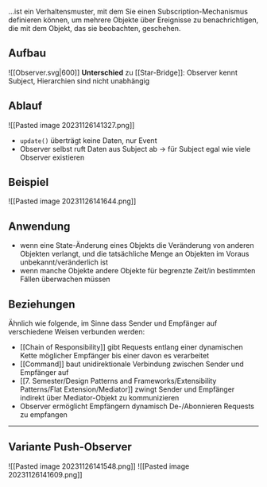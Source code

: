 …ist ein Verhaltensmuster, mit dem Sie einen Subscription-Mechanismus definieren können, um mehrere Objekte über Ereignisse zu benachrichtigen, die mit dem Objekt, das sie beobachten, geschehen.

## Aufbau
![[Observer.svg|600]]
**Unterschied** zu [[Star-Bridge]]: Observer kennt Subject, Hierarchien sind nicht unabhängig

## Ablauf
![[Pasted image 20231126141327.png]]
- `update()` überträgt keine Daten, nur Event
- Observer selbst ruft Daten aus Subject ab -> für Subject egal wie viele Observer existieren

## Beispiel
![[Pasted image 20231126141644.png]]

## Anwendung
- wenn eine State-Änderung eines Objekts die Veränderung von anderen Objekten verlangt, und die tatsächliche Menge an Objekten im Voraus unbekannt/veränderlich ist
- wenn manche Objekte andere Objekte für begrenzte Zeit/in bestimmten Fällen überwachen müssen

## Beziehungen
Ähnlich wie folgende, im Sinne dass Sender und Empfänger auf verschiedene Weisen verbunden werden:
- [[Chain of Responsibility]] gibt Requests entlang einer dynamischen Kette möglicher Empfänger bis einer davon es verarbeitet
- [[Command]] baut unidirektionale Verbindung zwischen Sender und Empfänger auf
- [[7. Semester/Design Patterns and Frameworks/Extensibility Patterns/Flat Extension/Mediator]] zwingt Sender und Empfänger indirekt über Mediator-Objekt zu kommunizieren
- Observer ermöglicht Empfängern dynamisch De-/Abonnieren Requests zu empfangen

---
## Variante Push-Observer
![[Pasted image 20231126141548.png]]
![[Pasted image 20231126141609.png]]
